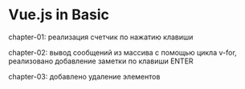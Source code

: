 # Vue.js in Basic

chapter-01: реализация счетчик по нажатию клавиши

chapter-02: вывод сообщений из массива с помощью цикла v-for, реализовано добавление заметки по клавиши ENTER

chapter-03: добавлено удаление элементов